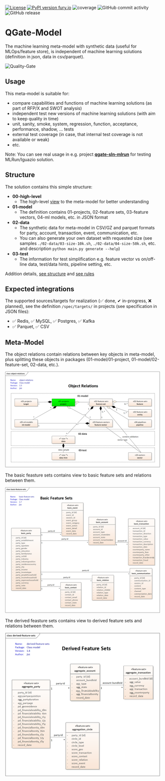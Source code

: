 [![License](https://img.shields.io/badge/License-Apache%202.0-blue.svg)](https://opensource.org/licenses/Apache-2.0)
[![PyPI version fury.io](https://badge.fury.io/py/qgate-model.svg)](https://pypi.python.org/pypi/qgate-model/)
![coverage](https://github.com/george0st/qgate-model/blob/main/coverage.svg)
![GitHub commit activity](https://img.shields.io/github/commit-activity/w/george0st/qgate-model)
![GitHub release](https://img.shields.io/github/v/release/george0st/qgate-model) 

# QGate-Model
The machine learning meta-model with synthetic data (useful for MLOps/feature store), is independent of machine
learning solutions (definition in json, data in csv/parquet).

![Quality-Gate](./docs/assets/icons8-quality-100.png) 

## Usage
This meta-model is suitable for:
 - compare capabilities and functions of machine learning solutions (as part of RFP/X and SWOT analysis)
 - independent test new versions of machine learning solutions (with aim to keep quality in time)
 - unit, sanity, smoke, system, regression, function, acceptance, performance, shadow, ... tests
 - external test coverage (in case, that internal test coverage is not available or weak)
 - etc.

Note: You can see real usage in e.g. project **[qgate-sln-mlrun](https://github.com/george0st/qgate-sln-mlrun)** for testing MLRun/Iguazio solution.

## Structure
The solution contains this simple structure:
 - **00-high-level**
   - The high-level [view](#model) to the meta-model for better understanding
 - **01-model**
   - The definition contains 01-projects, 02-feature sets, 03-feature vectors, 
   04-ml models, etc. in JSON format
 - **02-data**
   - The synthetic data for meta-model in CSV/GZ and parquet formats for party, account,
   transaction, event, communication, etc.
   - You can also generate your own dataset with requested size (see samples `./02-data/03-size-10k.sh`, 
   `./02-data/04-size-50k.sh`, etc. and description `python main.py generate --help`)
 - **03-test**
   - The information for test simplification e.g. feature vector vs on/off-line data, 
   test/data hints, pipeline setting, etc.

Addition details, [see structure](./docs/structure.md) and [see rules](./docs/rules.md)

## Expected integrations
The supported sources/targets for realization (✅ done, ✔ in-progress, ❌ planned), see 
the definition `/spec/targets/` in projects (see specification in JSON files):
 - ✅ Redis, ✅ MySQL, ✅ Postgres, ✅ Kafka 
 - ✅ Parquet, ✅ CSV

## Meta-Model

The object relations contain relations between key objects in meta-model, plus
splitting these objects in packages (01-model/01-project, 01-model/02-feature-set, 02-data, etc.).

![Object-relations](./00-high-level/object-relations.png)

The basic feasture sets contains view to basic feature sets and relations between them.

![Basic-model](./00-high-level/basic-feature-sets.png)

The derived feasture sets contains view to derived feature sets and relations
between them.

![Derived-model](./00-high-level/derived-feature-sets.png)
